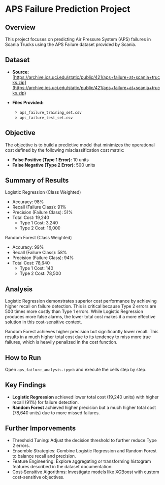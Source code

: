 # APS Failure Prediction Project

## Overview

This project focuses on predicting Air Pressure System (APS) failures in Scania Trucks using the APS Failure dataset provided by Scania.

## Dataset

* **Source:** [https://archive.ics.uci.edu/static/public/421/aps+failure+at+scania+trucks.zip](https://archive.ics.uci.edu/static/public/421/aps+failure+at+scania+trucks.zip)
* **Files Provided:**

  * `aps_failure_training_set.csv`
  * `aps_failure_test_set.csv`

## Objective

The objective is to build a predictive model that minimizes the operational cost defined by the following misclassification cost matrix:

* **False Positive (Type 1 Error):** 10 units
* **False Negative (Type 2 Error):** 500 units

## Summary of Results

Logistic Regression (Class Weighted)

 - Accuracy: 98%
 - Recall (Failure Class): 91%
 - Precision (Failure Class): 51%
 - Total Cost: 19,240
      - Type 1 Cost: 3,240
      - Type 2 Cost: 16,000

Random Forest (Class Weighted)

 - Accuracy: 99%
 - Recall (Failure Class): 58%
 - Precision (Failure Class): 94%
 - Total Cost: 78,640
      - Type 1 Cost: 140
      - Type 2 Cost: 78,500

## Analysis

Logistic Regression demonstrates superior cost performance by achieving higher recall on failure detection. This is critical because Type 2 errors are 500 times more costly than Type 1 errors. While Logistic Regression produces more false alarms, the lower total cost makes it a more effective solution in this cost-sensitive context.

Random Forest achieves higher precision but significantly lower recall. This results in a much higher total cost due to its tendency to miss more true failures, which is heavily penalized in the cost function.

## How to Run

Open `aps_failure_analysis.ipynb` and execute the cells step by step.

## Key Findings

* **Logistic Regression** achieved lower total cost (19,240 units) with higher recall (91%) for failure detection.
* **Random Forest** achieved higher precision but a much higher total cost (78,640 units) due to more missed failures.

## Further Imporvements

* Threshold Tuning: Adjust the decision threshold to further reduce Type 2 errors.
* Ensemble Strategies: Combine Logistic Regression and Random Forest to balance recall and precision.
* Feature Engineering: Explore aggregating or transforming histogram features described in the dataset documentation.
* Cost-Sensitive Algorithms: Investigate models like XGBoost with custom cost-sensitive objectives.

